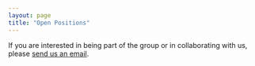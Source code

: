 ```yaml
---
layout: page
title: "Open Positions"
---
```


If you are interested in being part of the group or in collaborating with us, please [send us an email](mailto:your.email@example.com).
